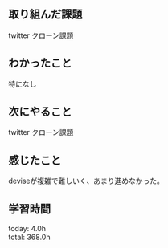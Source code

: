 ## 取り組んだ課題
 twitter クローン課題
## わかったこと
 特になし
## 次にやること
 twitter クローン課題
## 感じたこと
  deviseが複雑で難しいく、あまり進めなかった。
## 学習時間
today: 4.0h   
total: 368.0h